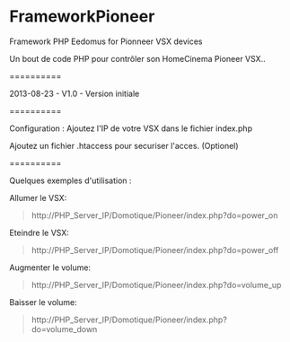 FrameworkPioneer
================


Framework PHP Eedomus for Pionneer VSX devices

Un bout de code PHP pour contrôler son HomeCinema Pioneer VSX..


==========


2013-08-23 - V1.0 - Version initiale


==========

Configuration :
Ajoutez l'IP de votre VSX dans le fichier index.php

Ajoutez un fichier .htaccess pour securiser l'acces. (Optionel)

==========


Quelques exemples d'utilisation :

Allumer le VSX:
> http://PHP_Server_IP/Domotique/Pioneer/index.php?do=power_on

Eteindre le VSX: 
> http://PHP_Server_IP/Domotique/Pioneer/index.php?do=power_off

Augmenter le volume:
> http://PHP_Server_IP/Domotique/Pioneer/index.php?do=volume_up

Baisser le volume:
> http://PHP_Server_IP/Domotique/Pioneer/index.php?do=volume_down

